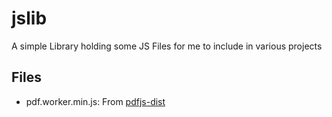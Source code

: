 # jslib
A simple Library holding some JS Files for me to include in various projects

## Files
- pdf.worker.min.js: From [pdfjs-dist](https://github.com/mozilla/pdf.js)
